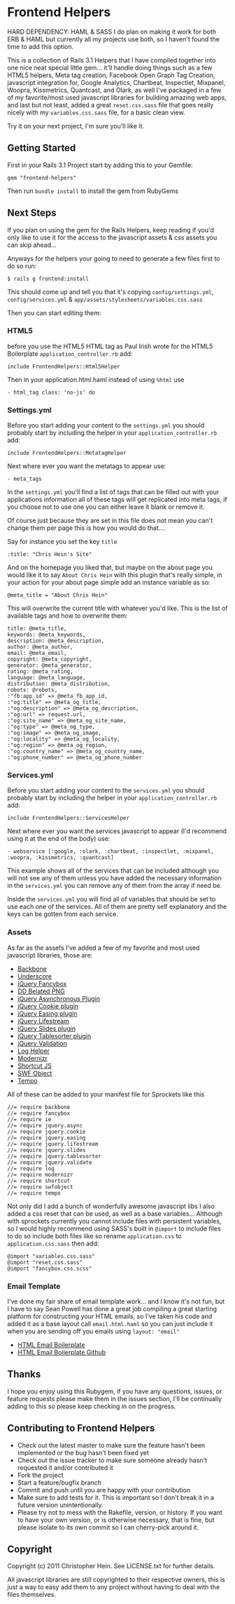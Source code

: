 # Frontend Helpers #

HARD DEPENDENCY: HAML & SASS
I do plan on making it work for both ERB & HAML but currently all my projects use both, so I haven't found the time to add this option.

This is a collection of Rails 3.1 Helpers that I have compiled together into one nice neat special little gem... it'll handle doing things such as a few HTML5 helpers, Meta tag creation, Facebook Open Graph Tag Creation, javascript integration for, Google Analytics, Chartbeat, Inspectlet, Mixpanel, Woopra, Kissmetrics, Quantcast, and Olark, as well I've packaged in a few of my favorite/most used javascript libraries for building amazing web apps, and last but not least, added a great `reset.css.sass` file that goes really nicely with my `variables.css.sass` file, for a basic clean view.

Try it on your next project, I'm sure you'll like it.

## Getting Started ##

First in your Rails 3.1 Project start by adding this to your Gemfile:

    gem "frontend-helpers"

Then run `bundle install` to install the gem from RubyGems

## Next Steps ##

If you plan on using the gem for the Rails Helpers, keep reading if you'd only like to use it for the access to the javascript assets & css assets you can skip ahead...

Anyways for the helpers your going to need to generate a few files first to do so run:

    $ rails g frontend:install

This should come up and tell you that it's copying `config/settings.yml`, `config/services.yml` & `app/assets/stylesheets/variables.css.sass`

Then you can start editing them:


### HTML5 ###

before you use the HTML5 HTML tag as Paul Irish wrote for the HTML5 Boilerplate `application_controller.rb` add:

    include FrontendHelpers::Html5Helper

Then in your application.html.haml instead of using `%html` use

    - html_tag class: 'no-js' do


### Settings.yml ###

Before you start adding your content to the `settings.yml` you should probably start by including the helper in your `application_controller.rb` add:

    include FrontendHelpers::MetatagHelper

Next where ever you want the metatags to appear use:

    - meta_tags

In the `settings.yml` you'll find a list of tags that can be filled out with your applications information all of these tags will get replicated into meta tags, if you choose not to use one you can either leave it blank or remove it.

Of course just because they are set in this file does not mean you can't change them per page this is how you would do that....

Say for instance you set the key `title`

    :title: "Chris Hein's Site"

And on the homepage you liked that, but maybe on the about page you would like it to say `About Chris Hein` with this plugin that's really simple, in your action for your about page simple add an instance variable as so:

    @meta_title = "About Chris Hein"

This will overwrite the current title with whatever you'd like. This is the list of available tags and how to overwrite them:

    title: @meta_title,
    keywords: @meta_keywords,
    description: @meta_description,
    author: @meta_author,
    email: @meta_email,
    copyright: @meta_copyright,
    generator: @meta_generator,
    rating: @meta_rating,
    language: @meta_language,
    distribution: @meta_distribution,
    robots: @robots,
    :"fb:app_id" => @meta_fb_app_id,
    :"og:title" => @meta_og_title,
    :"og:description" => @meta_og_description,
    :"og:url" => request.url,
    :"og:site_name" => @meta_og_site_name,
    :"og:type" => @meta_og_type,
    :"og:image" => @meta_og_image,
    :"og:locality" => @meta_og_locality,
    :"og:region" => @meta_og_region,
    :"og:country_name" => @meta_og_country_name,
    :"og:phone_number" => @meta_og_phone_number


### Services.yml ###

Before you start adding your content to the `services.yml` you should probably start by including the helper in your `application_controller.rb` add:

    include FrontendHelpers::ServicesHelper

Next where ever you want the services javascript to appear (I'd recommend using it at the end of the body) use:

    - webservice [:google, :olark, :chartbeat, :inspectlet, :mixpanel, :woopra, :kissmetrics, :quantcast]

This example shows all of the services that can be included although you will not see any of them unless you have added the necessary information in the `services.yml` you can remove any of them from the array if need be.

Inside the `services.yml` you will find all of variables that should be set to use each one of the services. All of them are pretty self explanatory and the keys can be gotten from each service.


### Assets ###

As far as the assets I've added a few of my favorite and most used javascript libraries, those are:

* [Backbone](http://documentcloud.github.com/backbone/)
* [Underscore](http://documentcloud.github.com/underscore/)
* [jQuery Fancybox](http://fancybox.net)
* [DD Belated PNG](http://www.dillerdesign.com/experiment/DD_belatedPNG/)
* [jQuery Asynchronous Plugin](http://mess.genezys.net/jquery/jquery.async.php)
* [jQuery Cookie plugin](https://github.com/carhartl/jquery-cookie)
* [jQuery Easing plugin](http://gsgd.co.uk/sandbox/jquery/easing/)
* [jQuery Lifestream](https://github.com/christianv/jquery-lifestream)
* [jQuery Slides plugin](http://slidesjs.com)
* [jQuery Tablesorter plugin](http://tablesorter.com)
* [jQuery Validation](http://bassistance.de/jquery-plugins/jquery-plugin-validation/)
* [Log Helper](http://html5boilerplate.com)
* [Modernizr](http://www.modernizr.com/)
* [Shortcut JS](http://www.openjs.com/scripts/events/keyboard_shortcuts/)
* [SWF Object](http://code.google.com/p/swfobject/)
* [Tempo](http://tempojs.com/)

All of these can be added to your manifest file for Sprockets like this

    //= require backbone
    //= require fancybox
    //= require ie
    //= require jquery.async
    //= require jquery.cookie
    //= require jquery.easing
    //= require jquery.lifestream
    //= require jquery.slides
    //= require jquery.tablesorter
    //= require jquery.validate
    //= require log
    //= require modernizr
    //= require shortcut
    //= require swfobject
    //= require tempo

Not only did I add a bunch of wonderfully awesome javascript libs I also added a css reset that can be used, as well as a base variables... Although with sprockets currently you cannot include files with persistent variables, so I would highly recommend using SASS's built in `@import` to include files to do so include both files like so rename `application.css` to `application.css.sass` then add:

    @import "variables.css.sass"
    @import "reset.css.sass"
    @import "fancybox.css.scss"


### Email Template ###

I've done my fair share of email template work... and I know it's not fun, but I have to say Sean Powell has done a great job compiling a great starting platform for constructing your HTML emails, so I've taken his code and added it as a base layout call `email.html.haml` so you can just include it when you are sending off you emails using `layout: "email"`

* [HTML Email Boilerplate](http://htmlemailboilerplate.com/)
* [HTML Email Boilerplate Github](https://github.com/seanpowell/Email-Boilerplate)


## Thanks ##

I hope you enjoy using this Rubygem, if you have any questions, issues, or feature requests please make them in the issues section, I'll be continually adding to this so please keep checking in on the progress.


## Contributing to Frontend Helpers ##

* Check out the latest master to make sure the feature hasn't been implemented or the bug hasn't been fixed yet
* Check out the issue tracker to make sure someone already hasn't requested it and/or contributed it
* Fork the project
* Start a feature/bugfix branch
* Commit and push until you are happy with your contribution
* Make sure to add tests for it. This is important so I don't break it in a future version unintentionally.
* Please try not to mess with the Rakefile, version, or history. If you want to have your own version, or is otherwise necessary, that is fine, but please isolate to its own commit so I can cherry-pick around it.

## Copyright ##

Copyright (c) 2011 Christopher Hein. See LICENSE.txt for
further details.

All javascript libraries are still copyrighted to their respective owners, this is just a way to easy add them to any project without having to deal with the files themselves.
